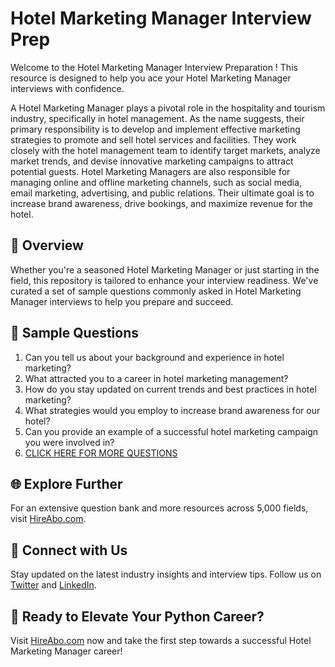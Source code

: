 # Hotel Marketing Manager Interview Prep

Welcome to the Hotel Marketing Manager Interview Preparation ! This resource is designed to help you ace your Hotel Marketing Manager interviews with confidence.

A Hotel Marketing Manager plays a pivotal role in the hospitality and tourism industry, specifically in hotel management. As the name suggests, their primary responsibility is to develop and implement effective marketing strategies to promote and sell hotel services and facilities. They work closely with the hotel management team to identify target markets, analyze market trends, and devise innovative marketing campaigns to attract potential guests. Hotel Marketing Managers are also responsible for managing online and offline marketing channels, such as social media, email marketing, advertising, and public relations. Their ultimate goal is to increase brand awareness, drive bookings, and maximize revenue for the hotel.

## 🚀 Overview

Whether you're a seasoned Hotel Marketing Manager or just starting in the field, this repository is tailored to enhance your interview readiness. We've curated a set of sample questions commonly asked in Hotel Marketing Manager interviews to help you prepare and succeed.

## 📝 Sample Questions

1. Can you tell us about your background and experience in hotel marketing?
2. What attracted you to a career in hotel marketing management?
3. How do you stay updated on current trends and best practices in hotel marketing?
4. What strategies would you employ to increase brand awareness for our hotel?
5. Can you provide an example of a successful hotel marketing campaign you were involved in?
6. [CLICK HERE FOR MORE QUESTIONS](https://hireabo.com/job/11_0_19/Hotel%20Marketing%20Manager)

## 🌐 Explore Further

For an extensive question bank and more resources across 5,000 fields, visit [HireAbo.com](https://www.hireabo.com).

## 📱 Connect with Us

Stay updated on the latest industry insights and interview tips. Follow us on [Twitter](https://twitter.com/hireabo) and [LinkedIn](https://www.linkedin.com/in/hire-abo-3609972a8/).

## 🚀 Ready to Elevate Your Python Career?

Visit [HireAbo.com](https://www.hireabo.com) now and take the first step towards a successful Hotel Marketing Manager career!